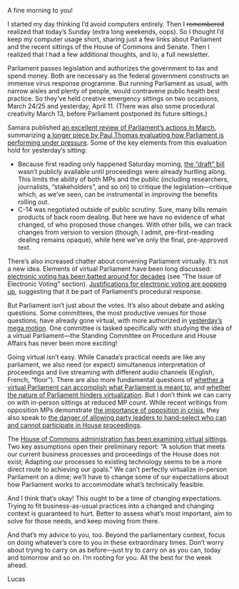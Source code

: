 A fine morning to you!

I started my day thinking I’d avoid computers entirely. Then I ~~remembered~~ realized that today’s Sunday (extra long weekends, oops). So I thought I’d keep my computer usage short, sharing just a few links about Parliament and the recent sittings of the House of Commons and Senate. Then I realized that I had a few additional thoughts, and lo, a full newsletter.

Parliament passes legislation and authorizes the government to tax and spend money. Both are necessary as the federal government constructs an immense virus response programme. But running Parliament as usual, with narrow aisles and plenty of people, would contravene public health best practice. So they’ve held creative emergency sittings on two occasions, March 24/25 and yesterday, April 11. (There was also some procedural creativity March 13, before Parliament postponed its future sittings.)

Samara published [an excellent review of Parliament’s actions in March](https://www.samaracanada.com/samarablog/blog-post/samara-main-blog/2020/04/02/parliament-under-pressure-evaluating-parliament-s-performance-in-response-to-covid-19), summarizing [a longer piece by Paul Thomas evaluating how Parliament is performing under pressure](https://www.samaracanada.com/democracy-monitor/parliament-under-pressure). Some of the key elements from this evaluation hold for yesterday’s sitting:

- Because first reading only happened Saturday morning, [the “draft” bill](https://www.parl.ca/LegisInfo/BillDetails.aspx?Language=E&billId=10716060) wasn’t publicly available until proceedings were already hurtling along. This limits the ability of both MPs and the public (including researchers, journalists, “stakeholders”, and so on) to critique the legislation—critique which, as we’ve seen, can be instrumental in _improving_ the benefits rolling out.
- C-14 was negotiated outside of public scrutiny. Sure, many bills remain products of back room dealing. But here we have no evidence of what changed, of who proposed those changes. With other bills, we can track changes from version to version (though, I admit, pre-first-reading dealing remains opaque), while here we’ve only the final, pre-approved text.

There’s also increased chatter about convening Parliament virtually. It’s not a new idea. Elements of virtual Parliament have been long discussed: [electronic voting has been batted around for decades](https://www.ourcommons.ca/procedure-book-livre/document.aspx?sbdid=37461d8b-10dc-48a4-99a8-8a843ba16e8a&sbpidx=5) (see “The Issue of Electronic Voting” section). [Justifications for electronic voting are popping up](https://policyoptions.irpp.org/magazines/march-2020/online-voting-entirely-possible-for-mps-during-times-of-crisis/), suggesting that it be part of Parliament’s procedural response.

But Parliament isn’t just about the votes. It’s also about debate and asking questions. Some committees, the most productive venues for those questions, have already gone virtual, with more authorized in [yesterday’s mega motion](https://www.ourcommons.ca/DocumentViewer/en/house/latest/journals?meetingNumber=33#%20TABLE10718062). One committee is tasked specifically with studying the idea of a virtual Parliament—the Standing Committee on Procedure and House Affairs has never been more exciting!

Going virtual isn’t easy. While Canada’s practical needs are like any parliament, we also need (or expect) simultaneous interpretation of proceedings and live streaming with different audio channels (English, French, “floor”). There are also more fundamental questions of [whether a virtual Parliament can accomplish what Parliament is meant to](https://www.theglobeandmail.com/opinion/article-parliament-is-an-essential-service-and-it-cannot-be-done-virtually/), and [whether the nature of Parliament hinders virtualization](https://www.psa.ac.uk/insight-plus/blog/seven-reasons-why-parliaments-struggle-digital). But I don’t think we can carry on with in-person sittings at reduced MP count. While recent writings from opposition MPs demonstrate [the importance of opposition in crisis](https://www.macleans.ca/opinion/if-the-coronavirus-emergency-legislation-is-any-indication-parliament-must-remain-open/), they also speak to [the danger of allowing party leaders to hand-select who can and cannot participate in House proceedings](https://scottreid.ca/why-i-am-in-the-house-today/).

The [House of Commons administration has been examining virtual sittings](https://www.ourcommons.ca/Content/Newsroom/Articles/COVID-19-SpeakerVitualSittingsResponse-2020-04-07-e.pdf#page=6). Two key assumptions open their preliminary report: “A solution that meets our current business processes and proceedings of the House does not exist; Adapting our processes to existing technology seems to be a more direct route to achieving our goals.” We can’t perfectly virtualize in-person Parliament on a dime; we’ll have to change some of our expectations about how Parliament works to accommodate what’s technically feasible.

And I think that’s okay! This ought to be a time of changing expectations. Trying to fit business-as-usual practices into a changed and changing context is guaranteed to hurt. Better to assess what’s most important, aim to solve for those needs, and keep moving from there.

And that’s my advice to you, too. Beyond the parliamentary context, focus on doing whatever’s core to you in these extraordinary times. Don’t worry about trying to carry on as before—just try to carry on as you can, today and tomorrow and so on. I’m rooting for you. All the best for the week ahead.

Lucas